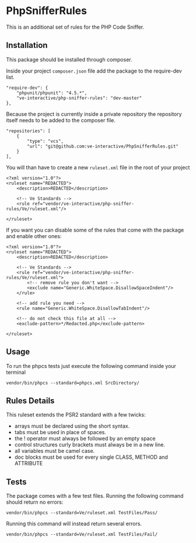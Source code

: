 # PhpSnifferRules

This is an additional set of rules for the PHP Code Sniffer.

## Installation

This package should be installed through composer.

Inside your project ```composer.json``` file add the package to the require-dev list.

```
"require-dev": {
    "phpunit/phpunit": "4.5.*",
    "ve-interactive/php-sniffer-rules": "dev-master"
},
```

Because the project is currently inside a private repository the repository itself needs to be added to the composer file.

```
"repositories": [
    {
        "type": "vcs",
        "url": "git@github.com:ve-interactive/PhpSnifferRules.git"
    }
],
```

You will than have to create a new ```ruleset.xml``` file in the root of your project

```
<?xml version="1.0"?>
<ruleset name="REDACTED">
    <description>REDACTED</description>

    <!-- Ve Standards -->
    <rule ref="vendor/ve-interactive/php-sniffer-rules/Ve/ruleset.xml"/>

</ruleset>
```

If you want you can disable some of the rules that come with the package and enable other ones:

```
<?xml version="1.0"?>
<ruleset name="REDACTED">
    <description>REDACTED</description>

    <!-- Ve Standards -->
    <rule ref="vendor/ve-interactive/php-sniffer-rules/Ve/ruleset.xml">
        <!-- remove rule you don't want -->
        <exclude name="Generic.WhiteSpace.DisallowSpaceIndent"/>
    </rule>
    
    <!-- add rule you need -->
    <rule name="Generic.WhiteSpace.DisallowTabIndent"/>
    
    <!-- do not check this file at all -->
    <exclude-pattern>*/Redacted.php</exclude-pattern>

</ruleset>
```

## Usage

To run the phpcs tests just execute the following command inside your terminal

```
vendor/bin/phpcs --standard=phpcs.xml SrcDirectory/
```


## Rules Details

This ruleset extends the PSR2 standard with a few twicks: 

- arrays must be declared using the short syntax.
- tabs must be used in place of spaces.
- the ! operator must always be followed by an empty space
- control structures curly brackets must always be in a new line.
- all variables must be camel case.
- doc blocks must be used for every single CLASS, METHOD and ATTRIBUTE

## Tests

The package comes with a few test files.
Running the following command should return no errors:

```
vendor/bin/phpcs --standard=Ve/ruleset.xml TestFiles/Pass/
```

Running this command will instead return several errors.

```
vendor/bin/phpcs --standard=Ve/ruleset.xml TestFiles/Fail/
```
